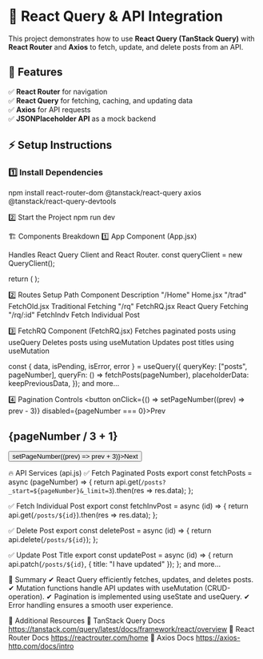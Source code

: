 # 🚀 React Query & API Integration

This project demonstrates how to use **React Query (TanStack Query)** with **React Router** and **Axios** to fetch, update, and delete posts from an API.

## 📌 Features

✅ **React Router** for navigation  
✅ **React Query** for fetching, caching, and updating data  
✅ **Axios** for API requests  
✅ **JSONPlaceholder API** as a mock backend  


## ⚡ Setup Instructions

### 1️⃣ Install Dependencies

npm install react-router-dom @tanstack/react-query axios @tanstack/react-query-devtools

2️⃣ Start the Project
npm run dev

🏗 Components Breakdown
1️⃣ App Component (App.jsx)

Handles React Query Client and React Router.
const queryClient = new QueryClient();

return (
  <QueryClientProvider client={queryClient}>
    <RouterProvider router={router} />
    <ReactQueryDevtools initialIsOpen={false} />
  </QueryClientProvider>
);

2️⃣ Routes Setup
Path Component Description
"/Home"    Home.jsx
"/trad"	   FetchOld.jsx	     Traditional Fetching
"/rq"  	   FetchRQ.jsx	     React Query Fetching
"/rq/:id"  FetchIndv	     Fetch Individual Post


3️⃣ FetchRQ Component (FetchRQ.jsx)
Fetches paginated posts using useQuery
Deletes posts using useMutation
Updates post titles using useMutation

const { data, isPending, isError, error } = useQuery({
  queryKey: ["posts", pageNumber],
  queryFn: () => fetchPosts(pageNumber),
  placeholderData: keepPreviousData,
});
and more...

4️⃣ Pagination Controls
<button onClick={() => setPageNumber((prev) => prev - 3)} disabled={pageNumber === 0}>Prev</button>
<h2>{pageNumber / 3 + 1}</h2>
<button onClick={() => setPageNumber((prev) => prev + 3)}>Next</button>

🔥 API Services (api.js)
✅ Fetch Paginated Posts
export const fetchPosts = async (pageNumber) => {
  return api.get(`/posts?_start=${pageNumber}&_limit=3`).then(res => res.data);
};

✅ Fetch Individual Post
export const fetchInvPost = async (id) => {
  return api.get(`/posts/${id}`).then(res => res.data);
};

✅ Delete Post
export const deletePost = async (id) => {
  return api.delete(`/posts/${id}`);
};

✅ Update Post Title
export const updatePost = async (id) => {
  return api.patch(`/posts/${id}`, { title: "I have updated" });
};
and more...

🎯 Summary
✔ React Query efficiently fetches, updates, and deletes posts.
✔ Mutation functions handle API updates with useMutation (CRUD-operation).
✔ Pagination is implemented using useState and useQuery.
✔ Error handling ensures a smooth user experience.

🔗 Additional Resources
📌 TanStack Query Docs  https://tanstack.com/query/latest/docs/framework/react/overview
📌 React Router Docs    https://reactrouter.com/home
📌 Axios Docs           https://axios-http.com/docs/intro